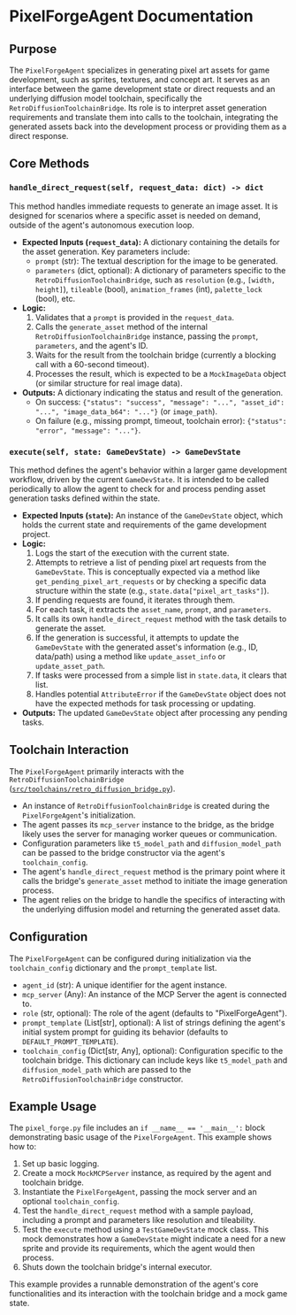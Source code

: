 # PixelForgeAgent Documentation

## Purpose

The `PixelForgeAgent` specializes in generating pixel art assets for game development, such as sprites, textures, and concept art. It serves as an interface between the game development state or direct requests and an underlying diffusion model toolchain, specifically the `RetroDiffusionToolchainBridge`. Its role is to interpret asset generation requirements and translate them into calls to the toolchain, integrating the generated assets back into the development process or providing them as a direct response.

## Core Methods

### `handle_direct_request(self, request_data: dict) -> dict`

This method handles immediate requests to generate an image asset. It is designed for scenarios where a specific asset is needed on demand, outside of the agent's autonomous execution loop.

*   **Expected Inputs (`request_data`):** A dictionary containing the details for the asset generation. Key parameters include:
    *   `prompt` (str): The textual description for the image to be generated.
    *   `parameters` (dict, optional): A dictionary of parameters specific to the `RetroDiffusionToolchainBridge`, such as `resolution` (e.g., `[width, height]`), `tileable` (bool), `animation_frames` (int), `palette_lock` (bool), etc.
*   **Logic:**
    1.  Validates that a `prompt` is provided in the `request_data`.
    2.  Calls the `generate_asset` method of the internal `RetroDiffusionToolchainBridge` instance, passing the `prompt`, `parameters`, and the agent's ID.
    3.  Waits for the result from the toolchain bridge (currently a blocking call with a 60-second timeout).
    4.  Processes the result, which is expected to be a `MockImageData` object (or similar structure for real image data).
*   **Outputs:** A dictionary indicating the status and result of the generation.
    *   On success: `{"status": "success", "message": "...", "asset_id": "...", "image_data_b64": "..."}` (or `image_path`).
    *   On failure (e.g., missing prompt, timeout, toolchain error): `{"status": "error", "message": "..."}`.

### `execute(self, state: GameDevState) -> GameDevState`

This method defines the agent's behavior within a larger game development workflow, driven by the current `GameDevState`. It is intended to be called periodically to allow the agent to check for and process pending asset generation tasks defined within the state.

*   **Expected Inputs (`state`):** An instance of the `GameDevState` object, which holds the current state and requirements of the game development project.
*   **Logic:**
    1.  Logs the start of the execution with the current state.
    2.  Attempts to retrieve a list of pending pixel art requests from the `GameDevState`. This is conceptually expected via a method like `get_pending_pixel_art_requests` or by checking a specific data structure within the state (e.g., `state.data["pixel_art_tasks"]`).
    3.  If pending requests are found, it iterates through them.
    4.  For each task, it extracts the `asset_name`, `prompt`, and `parameters`.
    5.  It calls its own `handle_direct_request` method with the task details to generate the asset.
    6.  If the generation is successful, it attempts to update the `GameDevState` with the generated asset's information (e.g., ID, data/path) using a method like `update_asset_info` or `update_asset_path`.
    7.  If tasks were processed from a simple list in `state.data`, it clears that list.
    8.  Handles potential `AttributeError` if the `GameDevState` object does not have the expected methods for task processing or updating.
*   **Outputs:** The updated `GameDevState` object after processing any pending tasks.

## Toolchain Interaction

The `PixelForgeAgent` primarily interacts with the `RetroDiffusionToolchainBridge` ([`src/toolchains/retro_diffusion_bridge.py`](src/toolchains/retro_diffusion_bridge.py:0)).

*   An instance of `RetroDiffusionToolchainBridge` is created during the `PixelForgeAgent`'s initialization.
*   The agent passes its `mcp_server` instance to the bridge, as the bridge likely uses the server for managing worker queues or communication.
*   Configuration parameters like `t5_model_path` and `diffusion_model_path` can be passed to the bridge constructor via the agent's `toolchain_config`.
*   The agent's `handle_direct_request` method is the primary point where it calls the bridge's `generate_asset` method to initiate the image generation process.
*   The agent relies on the bridge to handle the specifics of interacting with the underlying diffusion model and returning the generated asset data.

## Configuration

The `PixelForgeAgent` can be configured during initialization via the `toolchain_config` dictionary and the `prompt_template` list.

*   `agent_id` (str): A unique identifier for the agent instance.
*   `mcp_server` (Any): An instance of the MCP Server the agent is connected to.
*   `role` (str, optional): The role of the agent (defaults to "PixelForgeAgent").
*   `prompt_template` (List[str], optional): A list of strings defining the agent's initial system prompt for guiding its behavior (defaults to `DEFAULT_PROMPT_TEMPLATE`).
*   `toolchain_config` (Dict[str, Any], optional): Configuration specific to the toolchain bridge. This dictionary can include keys like `t5_model_path` and `diffusion_model_path` which are passed to the `RetroDiffusionToolchainBridge` constructor.

## Example Usage

The `pixel_forge.py` file includes an `if __name__ == '__main__':` block demonstrating basic usage of the `PixelForgeAgent`. This example shows how to:

1.  Set up basic logging.
2.  Create a mock `MockMCPServer` instance, as required by the agent and toolchain bridge.
3.  Instantiate the `PixelForgeAgent`, passing the mock server and an optional `toolchain_config`.
4.  Test the `handle_direct_request` method with a sample payload, including a prompt and parameters like resolution and tileability.
5.  Test the `execute` method using a `TestGameDevState` mock class. This mock demonstrates how a `GameDevState` might indicate a need for a new sprite and provide its requirements, which the agent would then process.
6.  Shuts down the toolchain bridge's internal executor.

This example provides a runnable demonstration of the agent's core functionalities and its interaction with the toolchain bridge and a mock game state.